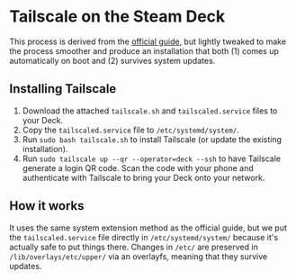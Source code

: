 # Tailscale on the Steam Deck

This process is derived from the [official guide][official-guide], but lightly
tweaked to make the process smoother and produce an installation that both (1)
comes up automatically on boot and (2) survives system updates.

## Installing Tailscale

1. Download the attached `tailscale.sh` and `tailscaled.service` files to your
   Deck.
2. Copy the `tailscaled.service` file to `/etc/systemd/system/`.
3. Run `sudo bash tailscale.sh` to install Tailscale (or update the existing
   installation).
4. Run `sudo tailscale up --qr --operator=deck --ssh` to have Tailscale generate
   a login QR code. Scan the code with your phone and authenticate with
   Tailscale to bring your Deck onto your network.

## How it works

It uses the same system extension method as the official guide, but we put the
`tailscaled.service` file directly in `/etc/systemd/system/` because it's
actually safe to put things there. Changes in `/etc/` are preserved in
`/lib/overlays/etc/upper/` via an overlayfs, meaning that they survive updates.

[official-guide]: https://tailscale.com/blog/steam-deck/
